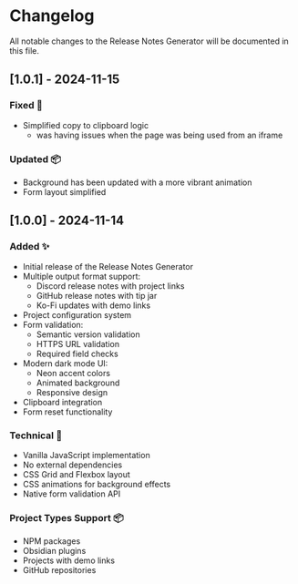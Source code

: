 # Changelog

All notable changes to the Release Notes Generator will be documented in this file.

## [1.0.1] - 2024-11-15

### Fixed 🐛
- Simplified copy to clipboard logic
  - was having issues when the page was being used from an iframe

### Updated 📦
- Background has been updated with a more vibrant animation
- Form layout simplified

## [1.0.0] - 2024-11-14

### Added ✨
- Initial release of the Release Notes Generator
- Multiple output format support:
  - Discord release notes with project links
  - GitHub release notes with tip jar
  - Ko-Fi updates with demo links
- Project configuration system
- Form validation:
  - Semantic version validation
  - HTTPS URL validation
  - Required field checks
- Modern dark mode UI:
  - Neon accent colors
  - Animated background
  - Responsive design
- Clipboard integration
- Form reset functionality

### Technical 🔧
- Vanilla JavaScript implementation
- No external dependencies
- CSS Grid and Flexbox layout
- CSS animations for background effects
- Native form validation API

### Project Types Support 📦
- NPM packages
- Obsidian plugins
- Projects with demo links
- GitHub repositories
